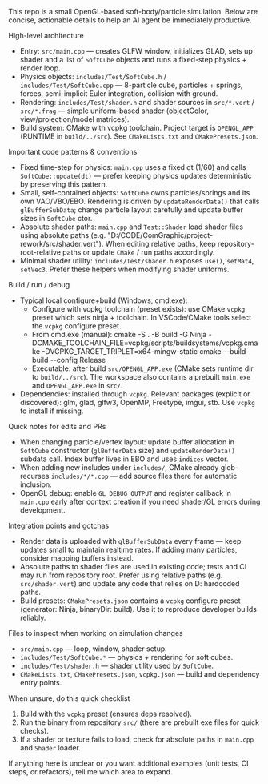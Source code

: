 <!-- Copilot / AI agent instructions for the OpenGL particle / soft-body demo -->

This repo is a small OpenGL-based soft-body/particle simulation. Below are concise, actionable details to help an AI agent be immediately productive.

High-level architecture
- Entry: `src/main.cpp` — creates GLFW window, initializes GLAD, sets up shader and a list of `SoftCube` objects and runs a fixed-step physics + render loop.
- Physics objects: `includes/Test/SoftCube.h` / `includes/Test/SoftCube.cpp` — 8-particle cube, particles + springs, forces, semi-implicit Euler integration, collision with ground.
- Rendering: `includes/Test/shader.h` and shader sources in `src/*.vert` / `src/*.frag` — simple uniform-based shader (objectColor, view/projection/model matrices).
- Build system: CMake with vcpkg toolchain. Project target is `OPENGL_APP` (RUNTIME in `build/../src`). See `CMakeLists.txt` and `CMakePresets.json`.

Important code patterns & conventions
- Fixed time-step for physics: `main.cpp` uses a fixed dt (1/60) and calls `SoftCube::update(dt)` — prefer keeping physics updates deterministic by preserving this pattern.
- Small, self-contained objects: `SoftCube` owns particles/springs and its own VAO/VBO/EBO. Rendering is driven by `updateRenderData()` that calls `glBufferSubData`; change particle layout carefully and update buffer sizes in `SoftCube` ctor.
- Absolute shader paths: `main.cpp` and `Test::Shader` load shader files using absolute paths (e.g. "D:/CODE/ComGraphic/project-rework/src/shader.vert"). When editing relative paths, keep repository-root-relative paths or update `CMake` / run paths accordingly.
- Minimal shader utility: `includes/Test/shader.h` exposes `use()`, `setMat4`, `setVec3`. Prefer these helpers when modifying shader uniforms.

Build / run / debug
- Typical local configure+build (Windows, cmd.exe):
  - Configure with vcpkg toolchain (preset exists): use CMake `vcpkg` preset which sets ninja + toolchain. In VSCode/CMake tools select the `vcpkg` configure preset.
  - From cmd.exe (manual):
    cmake -S . -B build -G Ninja -DCMAKE_TOOLCHAIN_FILE=vcpkg/scripts/buildsystems/vcpkg.cmake -DVCPKG_TARGET_TRIPLET=x64-mingw-static
    cmake --build build --config Release
  - Executable: after build `src/OPENGL_APP.exe` (CMake sets runtime dir to `build/../src`). The workspace also contains a prebuilt `main.exe` and `OPENGL_APP.exe` in `src/`.
- Dependencies: installed through `vcpkg`. Relevant packages (explicit or discovered): glm, glad, glfw3, OpenMP, Freetype, imgui, stb. Use `vcpkg` to install if missing.

Quick notes for edits and PRs
- When changing particle/vertex layout: update buffer allocation in `SoftCube` constructor (`glBufferData` size) and `updateRenderData()` subdata call. Index buffer lives in EBO and uses `indices` vector.
- When adding new includes under `includes/`, CMake already glob-recurses `includes/*/*.cpp` — add source files there for automatic inclusion.
- OpenGL debug: enable `GL_DEBUG_OUTPUT` and register callback in `main.cpp` early after context creation if you need shader/GL errors during development.

Integration points and gotchas
- Render data is uploaded with `glBufferSubData` every frame — keep updates small to maintain realtime rates. If adding many particles, consider mapping buffers instead.
- Absolute paths to shader files are used in existing code; tests and CI may run from repository root. Prefer using relative paths (e.g. `src/shader.vert`) and update any code that relies on D: hardcoded paths.
- Build presets: `CMakePresets.json` contains a `vcpkg` configure preset (generator: Ninja, binaryDir: build). Use it to reproduce developer builds reliably.

Files to inspect when working on simulation changes
- `src/main.cpp` — loop, window, shader setup.
- `includes/Test/SoftCube.*` — physics + rendering for soft cubes.
- `includes/Test/shader.h` — shader utility used by `SoftCube`.
- `CMakeLists.txt`, `CMakePresets.json`, `vcpkg.json` — build and dependency entry points.

When unsure, do this quick checklist
1. Build with the `vcpkg` preset (ensures deps resolved).
2. Run the binary from repository `src/` (there are prebuilt exe files for quick checks).
3. If a shader or texture fails to load, check for absolute paths in `main.cpp` and `Shader` loader.

If anything here is unclear or you want additional examples (unit tests, CI steps, or refactors), tell me which area to expand.
